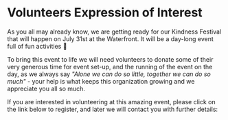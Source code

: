 # Volunteers Expression of Interest

As you all may already know, we are getting ready for our Kindness Festival that will happen on July 31st at the Waterfront. It will be a day-long event full of fun activities 🙂

To bring this event to life we will need volunteers to donate some of their very generous time for event set-up, and the running of the event on the day, as we always say *"Alone we can do so little, together we can do so much"* - your help is what keeps this organization growing and we appreciate you all so much.

If you are interested in volunteering at this amazing event, please click on the link below to register, and later we will contact you with further details:
